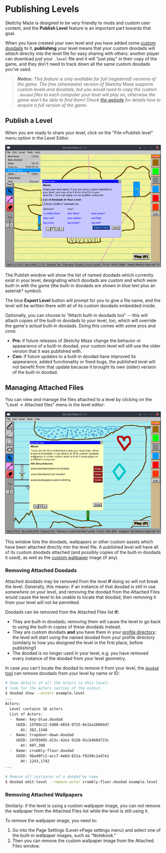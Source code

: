 # Publishing Levels

Sketchy Maze is designed to be _very_ friendly to mods and custom user content,
and the **Publish Level** feature is an important part towards that goal.

When you have created your own level and you have added some
[custom doodads](../custom-doodads/index.md) to it, **publishing** your level
means that your custom doodads will _attach_ directly into the level file for
easy sharing with others: another player can download _just_ your `.level` file
and it will "just play" in their copy of the game, and they don't need to track
down all the same custom doodads you've used.

> <em>**Notice:** This feature is only available for full (registered) versions of the
> game. The free (shareware) version of </em>Sketchy Maze<em> supports custom levels
> and doodads, but you would need to copy the custom `.doodad` files to each
> computer your level will play on, otherwise the game won't be able to find
> them! Check [the website](https://www.sketchymaze.com/) for details how to acquire
> a full version of the game.</em>

## Publish a Level

When you are ready to share your level, click on the "File->Publish level" menu
option in the Level Editor.

![Publish Window screenshot](../images/publish.png)

The Publish window will show the list of named doodads which currently exist in
your level, designating which doodads are _custom_ and which were built-in with
the game (the built-in doodads are shown in blue text plus an asterisk* symbol).

The blue **Export Level** button will prompt for you to give a file name, and
the level will be written there _with_ all of its custom doodads embedded inside.

Optionally, you can choose to "Attach built-in doodads too" -- this will attach
copies of the built-in doodads to your level, too, which will override the game's
_actual_ built-in doodads. Doing this comes with some pros and cons:

* **Pro:** if future releases of _Sketchy Maze_ change the behavior or appearance
  of a built-in doodad, your custom level will still use the older version that
  it was published with.
* **Con:** if future updates to a built-in doodad have improved its appearance,
  added functionality or fixed bugs, the published level will not benefit from
  that update because it brought its own (older) version of the built-in doodad.

## Managing Attached Files

You can view and manage the files attached to a level by clicking on the
"Level -> Attached files" menu in the level editor:

![Attached Files screenshot](../images/attachments.png)

This window lists the doodads, wallpapers or other custom assets which have been
attached directly _into_ the level file. A published level will have all of its
custom doodads attached (and possibly copies of the built-in doodads it used),
as well as the [custom wallpaper](custom-wallpaper.md) image (if any).

### Removing Attached Doodads

Attached doodads may be removed from the level **if** doing so will not break
the level. Generally, this means: if an instance of that doodad is still in
use _somewhere_ on your level, and removing the doodad from the Attached Files
would cause the level to be unable to locate that doodad, then removing it from
your level will not be permitted.

Doodads can be removed from the Attached Files list **if:**

* They are built-in doodads; removing them will cause the level to go back to
  using the built-in copies of these doodads instead.
* They are custom doodads **and** you have them in your [profile directory](../profile-directory.md):
  the level will start using the named doodad from your profile directory (similarly
  to how you designed the level in the first place, before publishing!)
* The doodad is no longer used in your level, e.g. you have removed every instance
  of the doodad from your level geometry.

In case you can't locate the doodad to remove it from your level, the
[`doodad` tool](../doodad-tool.md) can remove doodads from your level
by name or ID:

```bash
# Show details of all the actors in this level;
# look for the Actors section of the output.
$ doodad show --actors example.level
...
Actors:
  Level contains 16 actors
  List of Actors:
  -  Name: key-blue.doodad
     UUID: 15f09c12-5d00-4654-9725-8e1ba10004d7
       At: 362,1348
  -  Name: trapdoor-down.doodad
     UUID: 24f85095-d13c-42e2-9156-01cb4b84723c
       At: 897,398
  -  Name: crumbly-floor.doodad
     UUID: 9ba40fc2-acc7-4e6d-821a-f0248c2ad7e1
       At: 1243,1742
...

# Remove all instances of a doodad by name
$ doodad edit-level --remove-actor crumbly-floor.doodad example.level
```

### Removing Attached Wallpapers

Similarly: if the level is using a custom wallpaper image, you can not remove
the wallpaper from the Attached Files list while the level is still using it.

To remove the wallpaper image, you need to:

1. Go into the Page Settings (Level->Page settings menu) and select one of the
   built-in wallpaper images, such as "Notebook."
2. Then you can remove the custom wallpaper image from the Attached Files window.